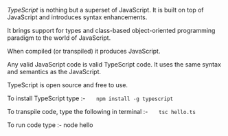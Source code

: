 *TypeScript* is nothing but a superset of JavaScript. It is built on top of JavaScript and introduces syntax enhancements. 

It brings support for types and class-based object-oriented programming paradigm to the world of JavaScript.

When compiled (or transpiled) it produces JavaScript.

Any valid JavaScript code is valid TypeScript code. It uses the same syntax and semantics as the JavaScript.

TypeScript is open source and free to use.

To install TypeScript type :-
`	npm install -g typescript`
	
To transpile code, type the following in terminal :-
`	tsc hello.ts`
	
To run code type :-
	node hello